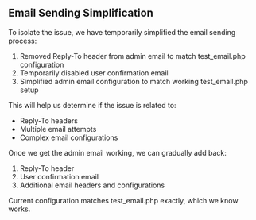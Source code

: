 ## Email Sending Simplification

To isolate the issue, we have temporarily simplified the email sending process:

1. Removed Reply-To header from admin email to match test_email.php configuration
2. Temporarily disabled user confirmation email
3. Simplified admin email configuration to match working test_email.php setup

This will help us determine if the issue is related to:
- Reply-To headers
- Multiple email attempts
- Complex email configurations

Once we get the admin email working, we can gradually add back:
1. Reply-To header
2. User confirmation email
3. Additional email headers and configurations

Current configuration matches test_email.php exactly, which we know works.